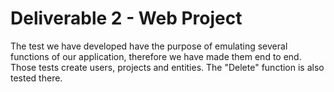 # Deliverable 2 - Web Project
The test we have developed have the purpose of emulating several functions of our application, therefore we have made them end to end.
Those tests create users, projects and entities.
The "Delete" function is also tested there.
